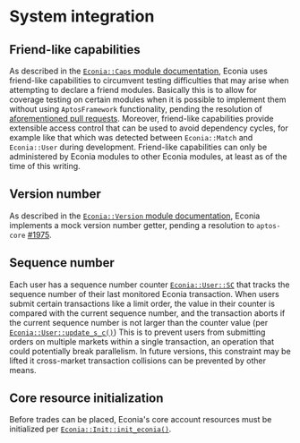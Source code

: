 # System integration

## Friend-like capabilities

As described in the [`Econia::Caps` module documentation](../../../src/move/econia/build/Econia/docs/Caps.md), Econia uses friend-like capabilities to circumvent testing difficulties that may arise when attempting to declare a friend modules.
Basically this is to allow for coverage testing on certain modules when it is possible to implement them without using `AptosFramework` functionality, pending the resolution of [aforementioned pull requests](philosophy.md#Testing).
Moreover, friend-like capabilities provide extensible access control that can be used to avoid dependency cycles, for example like that which was detected between `Econia::Match` and `Econia::User` during development.
Friend-like capabilities can only be administered by Econia modules to other Econia modules, at least as of the time of this writing.

## Version number

As described in the [`Econia::Version` module documentation](../../../src/move/econia/build/Econia/docs/Version.md), Econia implements a mock version number getter, pending a resolution to `aptos-core` [#1975](https://github.com/aptos-labs/aptos-core/issues/1975).

## Sequence number

Each user has a sequence number counter [`Econia::User::SC`](../../../src/move/econia/build/Econia/docs/User.md#0xc0deb00c_User_SC) that tracks the sequence number of their last monitored Econia transaction.
When users submit certain transactions like a limit order, the value in their counter is compared with the current sequence number, and the transaction aborts if the current sequence number is not larger than the counter value (per [`Econia::User::update_s_c()`](../../../src/move/econia/build/Econia/docs/User.md#0xc0deb00c_User_update_s_c))
This is to prevent users from submitting orders on multiple markets within a single transaction, an operation that could potentially break parallelism.
In future versions, this constraint may be lifted it cross-market transaction collisions can be prevented by other means.

## Core resource initialization

Before trades can be placed, Econia's core account resources must be initialized per [`Econia::Init::init_econia()`](../../../src/move/econia/build/Econia/docs/Init.md#0xc0deb00c_Init_init_econia).